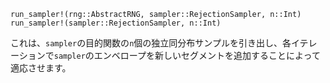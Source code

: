 ```
run_sampler!(rng::AbstractRNG, sampler::RejectionSampler, n::Int)
run_sampler!(sampler::RejectionSampler, n::Int)
```

これは、`sampler`の目的関数の`n`個の独立同分布サンプルを引き出し、各イテレーションで`sampler`のエンベロープを新しいセグメントを追加することによって適応させます。
